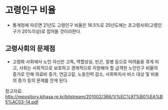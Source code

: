 # 고령인구 비율
- 통계청에 따르면 21년도 고령인구 비율은 16.5%로 25년도에는 초고령사회(고령인구가 20%이상)로 접어들 것이라한다. 
## 고령사회의 문제점
- 고령화 사회에서 노인 자신은 고독, 역할상실, 빈곤, 질병 등으로 어려움을 겪게 되고, 사회는 사회적으로 보호하고 경제적으로 지원해야 할 급격한 노인인구 비율의 증가로 인해 의료비 증가, 연금고갈, 노동인력 감소, 사회복지서
비스 대상 및 비용의 증가 등의 문제를 안게 된다. 


참고자료: <a>http://repository.kihasa.re.kr/bitstream/201002/366/1/%EC%97%B0%EA%B5%AC03-14.pdf
